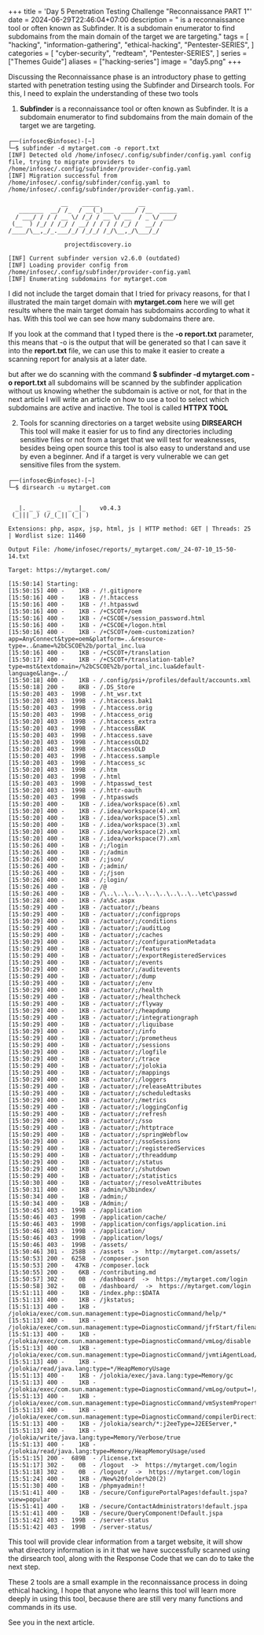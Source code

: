 +++
title = 'Day 5 Penetration Testing Challenge "Reconnaissance PART 1"'
date = 2024-06-29T22:46:04+07:00
description = " is a reconnaissance tool or often known as Subfinder. It is a subdomain enumerator to find subdomains from the main domain of the target we are targeting."
tags = [
    "hacking",
    "information-gathering",
    "ethical-hacking",
    "Pentester-SERIES",
]
categories = [
    "cyber-security",
    "redteam",
    "Pentester-SERIES",
]
series = ["Themes Guide"]
aliases = ["hacking-series"]
image = "day5.png"
+++

Discussing the Reconnaissance phase is an introductory phase to getting started with penetration testing using the Subfinder and Dirsearch tools. For this, I need to explain the understanding of these two tools

1. **Subfinder** 
    is a reconnaissance tool or often known as Subfinder. It is a subdomain enumerator to find subdomains from the main domain of the target we are targeting.

```
┌──(infosec㉿infosec)-[~]
└─$ subfinder -d mytarget.com -o report.txt
[INF] Detected old /home/infosec/.config/subfinder/config.yaml config file, trying to migrate providers to /home/infosec/.config/subfinder/provider-config.yaml
[INF] Migration successful from /home/infosec/.config/subfinder/config.yaml to /home/infosec/.config/subfinder/provider-config.yaml.

               __    _____           __         
   _______  __/ /_  / __(_)___  ____/ /__  _____
  / ___/ / / / __ \/ /_/ / __ \/ __  / _ \/ ___/
 (__  ) /_/ / /_/ / __/ / / / / /_/ /  __/ /    
/____/\__,_/_.___/_/ /_/_/ /_/\__,_/\___/_/

                projectdiscovery.io

[INF] Current subfinder version v2.6.0 (outdated)
[INF] Loading provider config from /home/infosec/.config/subfinder/provider-config.yaml
[INF] Enumerating subdomains for mytarget.com

```

I did not include the target domain that I tried for privacy reasons, for that I illustrated the main target domain with **mytarget.com** here we will get results where the main target domain has subdomains according to what it has. With this tool we can see how many subdomains there are.

If you look at the command that I typed there is the **-o report.txt** parameter, this means that -o is the output that will be generated so that I can save it into the **report.txt** file, we can use this to make it easier to create a scanning report for analysis at a later date.

but after we do scanning with the command **$ subfinder -d mytarget.com -o report.txt** all subdomains will be scanned by the subfinder application without us knowing whether the subdomain is active or not, for that in the next article I will write an article on how to use a tool to select which subdomains are active and inactive. The tool is called **HTTPX TOOL**

2. Tools for scanning directories on a target website using **DIRSEARCH**
    This tool will make it easier for us to find any directories including sensitive files or not from a target that we will test for weaknesses, besides being open source this tool is also easy to understand and use by even a beginner. And if a target is very vulnerable we can get sensitive files from the system.

```
┌──(infosec㉿infosec)-[~]
└─$ dirsearch -u mytarget.com            


  _|. _ _  _  _  _ _|_    v0.4.3                                                                                                                             
 (_||| _) (/_(_|| (_| )                                                                                                                                      
                                                                                                                                                             
Extensions: php, aspx, jsp, html, js | HTTP method: GET | Threads: 25 | Wordlist size: 11460

Output File: /home/infosec/reports/_mytarget.com/_24-07-10_15-50-14.txt

Target: https://mytarget.com/

[15:50:14] Starting:                                                                                                                                         
[15:50:15] 400 -    1KB - /!.gitignore
[15:50:16] 400 -    1KB - /!.htaccess                                       
[15:50:16] 400 -    1KB - /!.htpasswd                                       
[15:50:16] 400 -    1KB - /+CSCOT+/oem                                      
[15:50:16] 400 -    1KB - /+CSCOE+/session_password.html                    
[15:50:16] 400 -    1KB - /+CSCOE+/logon.html
[15:50:16] 400 -    1KB - /+CSCOT+/oem-customization?app=AnyConnect&type=oem&platform=..&resource-type=..&name=%2bCSCOE%2b/portal_inc.lua
[15:50:16] 400 -    1KB - /+CSCOT+/translation                              
[15:50:17] 400 -    1KB - /+CSCOT+/translation-table?type=mst&textdomain=/%2bCSCOE%2b/portal_inc.lua&default-language&lang=../
[15:50:18] 400 -    1KB - /.config/psi+/profiles/default/accounts.xml       
[15:50:18] 200 -    8KB - /.DS_Store                                        
[15:50:20] 403 -  199B  - /.ht_wsr.txt                                      
[15:50:20] 403 -  199B  - /.htaccess.bak1                                   
[15:50:20] 403 -  199B  - /.htaccess.orig                                   
[15:50:20] 403 -  199B  - /.htaccess_orig
[15:50:20] 403 -  199B  - /.htaccess_extra
[15:50:20] 403 -  199B  - /.htaccessBAK                                     
[15:50:20] 403 -  199B  - /.htaccess.save
[15:50:20] 403 -  199B  - /.htaccessOLD2
[15:50:20] 403 -  199B  - /.htaccessOLD
[15:50:20] 403 -  199B  - /.htaccess.sample
[15:50:20] 403 -  199B  - /.htaccess_sc                                     
[15:50:20] 403 -  199B  - /.htm
[15:50:20] 403 -  199B  - /.html
[15:50:20] 403 -  199B  - /.htpasswd_test                                   
[15:50:20] 403 -  199B  - /.httr-oauth
[15:50:20] 403 -  199B  - /.htpasswds                                       
[15:50:20] 400 -    1KB - /.idea/workspace(6).xml                           
[15:50:20] 400 -    1KB - /.idea/workspace(4).xml
[15:50:20] 400 -    1KB - /.idea/workspace(5).xml                           
[15:50:20] 400 -    1KB - /.idea/workspace(3).xml                           
[15:50:20] 400 -    1KB - /.idea/workspace(2).xml
[15:50:20] 400 -    1KB - /.idea/workspace(7).xml                           
[15:50:26] 400 -    1KB - /;/login                                          
[15:50:26] 400 -    1KB - /;/admin                                          
[15:50:26] 400 -    1KB - /;json/                                           
[15:50:26] 400 -    1KB - /;admin/                                          
[15:50:26] 400 -    1KB - /;/json                                           
[15:50:26] 400 -    1KB - /;login/                                          
[15:50:26] 400 -    1KB - /@
[15:50:26] 400 -    1KB - /\..\..\..\..\..\..\..\..\..\etc\passwd
[15:50:28] 400 -    1KB - /a%5c.aspx                                        
[15:50:29] 400 -    1KB - /actuator/;/beans                                 
[15:50:29] 400 -    1KB - /actuator/;/configprops                           
[15:50:29] 400 -    1KB - /actuator/;/conditions
[15:50:29] 400 -    1KB - /actuator/;/auditLog
[15:50:29] 400 -    1KB - /actuator/;/caches
[15:50:29] 400 -    1KB - /actuator/;/configurationMetadata
[15:50:29] 400 -    1KB - /actuator/;/features
[15:50:29] 400 -    1KB - /actuator/;/exportRegisteredServices
[15:50:29] 400 -    1KB - /actuator/;/events
[15:50:29] 400 -    1KB - /actuator/;/auditevents
[15:50:29] 400 -    1KB - /actuator/;/dump
[15:50:29] 400 -    1KB - /actuator/;/env
[15:50:29] 400 -    1KB - /actuator/;/health
[15:50:29] 400 -    1KB - /actuator/;/healthcheck
[15:50:29] 400 -    1KB - /actuator/;/flyway
[15:50:29] 400 -    1KB - /actuator/;/heapdump
[15:50:29] 400 -    1KB - /actuator/;/integrationgraph                      
[15:50:29] 400 -    1KB - /actuator/;/liquibase
[15:50:29] 400 -    1KB - /actuator/;/info
[15:50:29] 400 -    1KB - /actuator/;/prometheus
[15:50:29] 400 -    1KB - /actuator/;/sessions
[15:50:29] 400 -    1KB - /actuator/;/logfile
[15:50:29] 400 -    1KB - /actuator/;/trace
[15:50:29] 400 -    1KB - /actuator/;/jolokia
[15:50:29] 400 -    1KB - /actuator/;/mappings
[15:50:29] 400 -    1KB - /actuator/;/loggers
[15:50:29] 400 -    1KB - /actuator/;/releaseAttributes
[15:50:29] 400 -    1KB - /actuator/;/scheduledtasks
[15:50:29] 400 -    1KB - /actuator/;/metrics
[15:50:29] 400 -    1KB - /actuator/;/loggingConfig
[15:50:29] 400 -    1KB - /actuator/;/refresh
[15:50:29] 400 -    1KB - /actuator/;/sso
[15:50:29] 400 -    1KB - /actuator/;/httptrace
[15:50:29] 400 -    1KB - /actuator/;/springWebflow
[15:50:29] 400 -    1KB - /actuator/;/ssoSessions
[15:50:29] 400 -    1KB - /actuator/;/registeredServices
[15:50:29] 400 -    1KB - /actuator/;/threaddump
[15:50:29] 400 -    1KB - /actuator/;/status
[15:50:29] 400 -    1KB - /actuator/;/shutdown
[15:50:29] 400 -    1KB - /actuator/;/statistics
[15:50:30] 400 -    1KB - /actuator/;/resolveAttributes                     
[15:50:31] 400 -    1KB - /admin/%3bindex/                                  
[15:50:34] 400 -    1KB - /admin;/                                          
[15:50:34] 400 -    1KB - /Admin;/                                          
[15:50:45] 403 -  199B  - /application                                      
[15:50:46] 403 -  199B  - /application/cache/                               
[15:50:46] 403 -  199B  - /application/configs/application.ini
[15:50:46] 403 -  199B  - /application/
[15:50:46] 403 -  199B  - /application/logs/                                
[15:50:46] 403 -  199B  - /assets/                                          
[15:50:46] 301 -  258B  - /assets  ->  http://mytarget.com/assets/
[15:50:53] 200 -  625B  - /composer.json                                    
[15:50:53] 200 -   47KB - /composer.lock                                    
[15:50:55] 200 -    6KB - /contributing.md                                  
[15:50:57] 302 -    0B  - /dashboard  ->  https://mytarget.com/login
[15:50:58] 302 -    0B  - /dashboard/  ->  https://mytarget.com/login
[15:51:11] 400 -    1KB - /index.php::$DATA                                 
[15:51:13] 400 -    1KB - /jkstatus;                                        
[15:51:13] 400 -    1KB - /jolokia/exec/com.sun.management:type=DiagnosticCommand/help/*
[15:51:13] 400 -    1KB - /jolokia/exec/com.sun.management:type=DiagnosticCommand/jfrStart/filename=!/tmp!/foo
[15:51:13] 400 -    1KB - /jolokia/exec/com.sun.management:type=DiagnosticCommand/vmLog/disable
[15:51:13] 400 -    1KB - /jolokia/exec/com.sun.management:type=DiagnosticCommand/jvmtiAgentLoad/!/etc!/passwd
[15:51:13] 400 -    1KB - /jolokia/read/java.lang:type=*/HeapMemoryUsage
[15:51:13] 400 -    1KB - /jolokia/exec/java.lang:type=Memory/gc
[15:51:13] 400 -    1KB - /jolokia/exec/com.sun.management:type=DiagnosticCommand/vmLog/output=!/tmp!/pwned
[15:51:13] 400 -    1KB - /jolokia/exec/com.sun.management:type=DiagnosticCommand/vmSystemProperties
[15:51:13] 400 -    1KB - /jolokia/exec/com.sun.management:type=DiagnosticCommand/compilerDirectivesAdd/!/etc!/passwd
[15:51:13] 400 -    1KB - /jolokia/search/*:j2eeType=J2EEServer,*           
[15:51:13] 400 -    1KB - /jolokia/write/java.lang:type=Memory/Verbose/true 
[15:51:13] 400 -    1KB - /jolokia/read/java.lang:type=Memory/HeapMemoryUsage/used
[15:51:15] 200 -  689B  - /license.txt                                      
[15:51:17] 302 -    0B  - /logout  ->  https://mytarget.com/login
[15:51:18] 302 -    0B  - /logout/  ->  https://mytarget.com/login
[15:51:24] 400 -    1KB - /New%20folder%20(2)                               
[15:51:30] 400 -    1KB - /phpmyadmin!!                                     
[15:51:41] 400 -    1KB - /secure/ConfigurePortalPages!default.jspa?view=popular
[15:51:41] 400 -    1KB - /secure/ContactAdministrators!default.jspa        
[15:51:41] 400 -    1KB - /secure/QueryComponent!Default.jspa
[15:51:42] 403 -  199B  - /server-status                                    
[15:51:42] 403 -  199B  - /server-status/ 

```

This tool will provide clear information from a target website, it will show what directory information is in it that we have successfully scanned using the dirsearch tool, along with the Response Code that we can do to take the next step.

These 2 tools are a small example in the reconnaissance process in doing ethical hacking, I hope that anyone who learns this tool will learn more deeply in using this tool, because there are still very many functions and commands in its use.

See you in the next article.